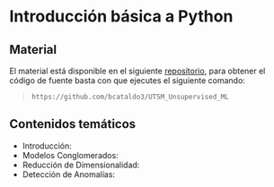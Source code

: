 # Introducción básica a Python

## Material

El material está disponible en el siguiente [repositorio](https://github.com/bcataldo3/UTSM_Unsupervised_ML), para obtener el código de fuente basta con que ejecutes el siguiente comando:

> `https://github.com/bcataldo3/UTSM_Unsupervised_ML`


## Contenidos temáticos

* Introducción:  
* Modelos Conglomerados:
* Reducción de Dimensionalidad:
* Detección de Anomalías:
